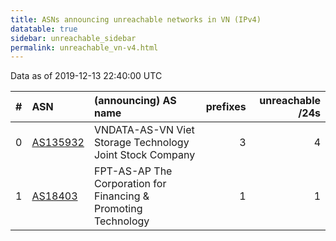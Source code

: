 ```yaml
---
title: ASNs announcing unreachable networks in VN (IPv4)
datatable: true
sidebar: unreachable_sidebar
permalink: unreachable_vn-v4.html
---
```


Data as of 2019-12-13 22:40:00 UTC


<div class="datatable-begin"></div>

|   # | ASN                                      | (announcing) AS name                                               |   prefixes |   unreachable /24s |
|----:|:-----------------------------------------|:-------------------------------------------------------------------|-----------:|-------------------:|
|   0 | [AS135932](unreachable_AS135932-v4.html) | VNDATA-AS-VN Viet Storage Technology Joint Stock Company           |          3 |                  4 |
|   1 | [AS18403](unreachable_AS18403-v4.html)   | FPT-AS-AP The Corporation for Financing &amp; Promoting Technology |          1 |                  1 |

<div class="datatable-end"></div>
